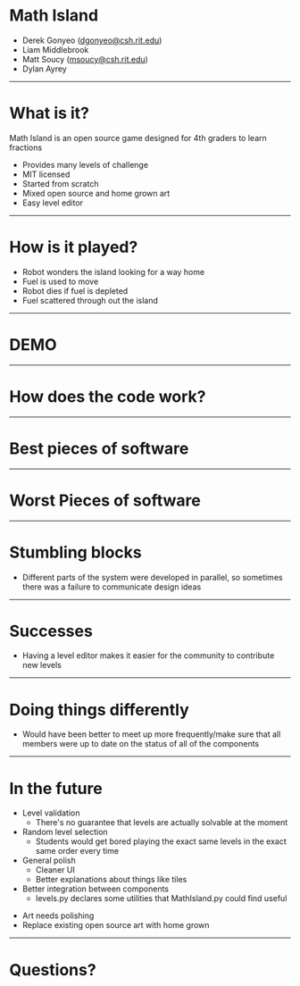 # Math Island

- Derek Gonyeo (dgonyeo@csh.rit.edu)
- Liam Middlebrook
- Matt Soucy (msoucy@csh.rit.edu)
- Dylan Ayrey

---

# What is it?

Math Island is an open source game designed for 4th graders to learn fractions

+ Provides many levels of challenge
+ MIT licensed
+ Started from scratch
+ Mixed open source and home grown art
+ Easy level editor

---

# How is it played?

+ Robot wonders the island looking for a way home
+ Fuel is used to move
+ Robot dies if fuel is depleted
+ Fuel scattered through out the island

---

# DEMO

---

# How does the code work?

---

# Best pieces of software

---

# Worst Pieces of software

---

# Stumbling blocks

- Different parts of the system were developed in parallel, so sometimes there was a failure to communicate design ideas

---

# Successes

- Having a level editor makes it easier for the community to contribute new levels

---

# Doing things differently

- Would have been better to meet up more frequently/make sure that all members were up to date on the status of all of the components

---

# In the future

- Level validation
	- There's no guarantee that levels are actually solvable at the moment
- Random level selection
	- Students would get bored playing the exact same levels in the exact same order every time
- General polish
	- Cleaner UI
	- Better explanations about things like tiles
- Better integration between components
	- levels.py declares some utilities that MathIsland.py could find useful

+ Art needs polishing
+ Replace existing open source art with home grown

---

# Questions?
